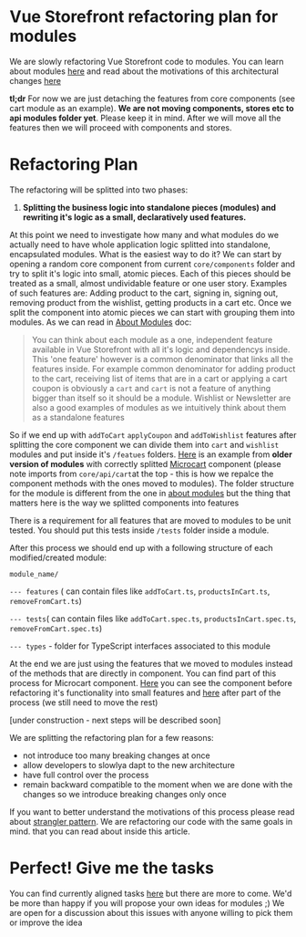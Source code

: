 # Vue Storefront refactoring plan for modules

We are slowly refactoring Vue Storefront code to modules. You can learn about modules [here](https://github.com/DivanteLtd/vue-storefront/blob/master/doc/api-modules/about-modules.md) and read about the motivations of this architectural changes [here](https://github.com/DivanteLtd/vue-storefront/blob/master/doc/api-modules/about-modules.md#motivation)

**tl;dr** For now we are just detaching the features from core components (see cart module as an example). **We are not moving components, stores etc to api modules folder yet**. Please keep it in mind. After we will move all the features then we will proceed with components and stores.

# Refactoring Plan
The refactoring will be splitted into two phases:

1. **Splitting the business logic into standalone pieces (modules) and rewriting it's logic as a small, declaratively used features.**

At this point we need to investigate how many and what modules do we actually need to have whole application logic splitted into standalone, encapsulated modules. What is the easiest way to do it? We can start by opening a random core component from current `core/components` folder and try to split it's logic into small, atomic pieces. Each of this pieces should be treated as a small, almost undividable feature or one user story. Examples of such features are: Adding product to the cart, signing in, signing out, removing product from the wishlist, getting products in a cart etc. Once we split the component into atomic pieces we can start with grouping them into modules. As we can read in [About Modules](https://github.com/DivanteLtd/vue-storefront/blob/master/doc/api-modules/about-modules.md) doc:
> You can think about each module as a one, independent feature available in Vue Storefront with all it's logic and dependencys inside. This 'one feature' however is a common denominator that links all the features inside. For example common denominator for adding product to the cart, receiving list of items that are in a cart or applying a cart coupon is obviously a `cart` and `cart` is not a feature of anything bigger than itself so it should be a module. Wishlist or Newsletter are also a good examples of modules as we intuitively think about them as a standalone features

So if we end up with `addToCart` `applyCoupon` and `addToWishlist` features after splitting the core component we can divide them into `cart` and `wishlist` modules and put inside it's `/featues` folders. [Here](https://github.com/DivanteLtd/vue-storefront/tree/66b8ed3eff5080b4efa540cc6effb4e5395598fd/core/api/cart) is an example from **older version of modules** with correctly splitted [Microcart](https://github.com/DivanteLtd/vue-storefront/blob/66b8ed3eff5080b4efa540cc6effb4e5395598fd/core/components/blocks/Microcart/Microcart.js) component (please note imports from `core/api/cart`at the top - this is how we repalce the component methods with the ones moved to modules). The folder structure for the module is different from the one in [about modules](https://github.com/DivanteLtd/vue-storefront/blob/master/doc/api-modules/about-modules.md) but the thing that matters here is the way we splitted components into features

There is a requirement for all features that are moved to modules to be unit tested. You should put this tests inside `/tests` folder inside a module.

After this process we should end up with a following structure of each modified/created module:

 `module_name/`
 
 `--- features` ( can contain files like  `addToCart.ts`, `productsInCart.ts`, `removeFromCart.ts`)
 
 `--- tests`( can contain files like  `addToCart.spec.ts`, `productsInCart.spec.ts`, `removeFromCart.spec.ts`)
 
 `--- types` - folder for TypeScript interfaces associated to this module

At the end we are just using the features that we moved to modules instead of the methods that are directly in component. You can find part of this process for Microcart component. [Here](https://github.com/DivanteLtd/vue-storefront/blob/3a104223416bfe65aa72628844fa94188d6f3cda/core/components/blocks/Microcart/Microcart.js) you can see the component before refactoring it's functionality into small features and [here](https://github.com/DivanteLtd/vue-storefront/blob/66b8ed3eff5080b4efa540cc6effb4e5395598fd/core/components/blocks/Microcart/Microcart.js) after part of the process (we still need to move the rest)

[under construction - next steps will be described soon]

We are splitting the refactoring plan for a few reasons:
- not introduce too many breaking changes at once
- allow developers to slowlya dapt to the new architecture
- have full control over the process 
- remain backward compatible to the moment when we are done with the changes so we introduce breaking changes only once

If you want to better understand the motivations of this process please read about [strangler pattern](https://medium.com/@piotrkarwatka/progressive-web-app-strategies-strangler-pattern-493ce61d4641). We are refactoring our code with the same goals in mind. that you can read about inside this article.

# Perfect! Give me the tasks
You can find currently aligned tasks [here](https://github.com/DivanteLtd/vue-storefront/labels/API%20Module) but there are more to come. We'd be more than happy if you will propose your own ideas for modules ;)
We are open for a discussion about this issues with anyone willing to pick them or improve the idea
